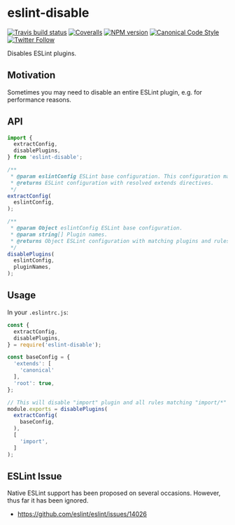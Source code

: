 # eslint-disable

[![Travis build status](http://img.shields.io/travis/gajus/eslint-disable/master.svg?style=flat-square)](https://travis-ci.org/gajus/eslint-disable)
[![Coveralls](https://img.shields.io/coveralls/gajus/eslint-disable.svg?style=flat-square)](https://coveralls.io/github/gajus/eslint-disable)
[![NPM version](http://img.shields.io/npm/v/eslint-disable.svg?style=flat-square)](https://www.npmjs.org/package/eslint-disable)
[![Canonical Code Style](https://img.shields.io/badge/code%20style-canonical-blue.svg?style=flat-square)](https://github.com/gajus/canonical)
[![Twitter Follow](https://img.shields.io/twitter/follow/kuizinas.svg?style=social&label=Follow)](https://twitter.com/kuizinas)

Disables ESLint plugins.

## Motivation

Sometimes you may need to disable an entire ESLint plugin, e.g. for performance reasons.

## API

```js
import {
  extractConfig,
  disablePlugins,
} from 'eslint-disable';

/**
 * @param eslintConfig ESLint base configuration. This configuration may extend from other configurations.
 * @returns ESLint configuration with resolved extends directives.
 */
extractConfig(
  eslintConfig,
);

/**
 * @param Object eslintConfig ESLint base configuration.
 * @param string[] Plugin names.
 * @returns Object ESLint configuration with matching plugins and rules disabled.
 */
disablePlugins(
  eslintConfig,
  pluginNames,
);

```

## Usage

In your `.eslintrc.js`:

```js
const {
  extractConfig,
  disablePlugins,
} = require('eslint-disable');

const baseConfig = {
  'extends': [
    'canonical'
  ],
  'root': true,
};

// This will disable "import" plugin and all rules matching "import/*" pattern.
module.exports = disablePlugins(
  extractConfig(
    baseConfig,
  ),
  [
    'import',
  ]
);

```

## ESLint Issue

Native ESLint support has been proposed on several occasions. However, thus far it has been ignored.

* https://github.com/eslint/eslint/issues/14026
